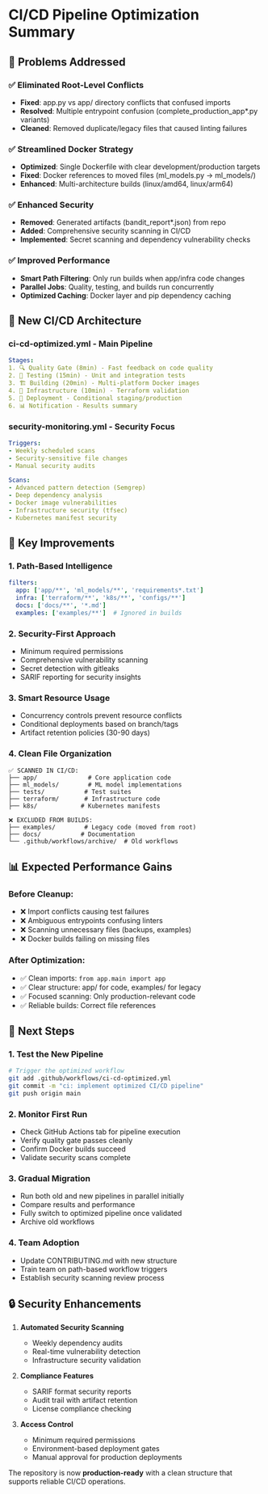# CI/CD Pipeline Optimization Summary

## 🎯 Problems Addressed

### ✅ **Eliminated Root-Level Conflicts**
- **Fixed**: app.py vs app/ directory conflicts that confused imports
- **Resolved**: Multiple entrypoint confusion (complete_production_app*.py variants)
- **Cleaned**: Removed duplicate/legacy files that caused linting failures

### ✅ **Streamlined Docker Strategy**
- **Optimized**: Single Dockerfile with clear development/production targets
- **Fixed**: Docker references to moved files (ml_models.py → ml_models/)
- **Enhanced**: Multi-architecture builds (linux/amd64, linux/arm64)

### ✅ **Enhanced Security**
- **Removed**: Generated artifacts (bandit_report*.json) from repo
- **Added**: Comprehensive security scanning in CI/CD
- **Implemented**: Secret scanning and dependency vulnerability checks

### ✅ **Improved Performance**
- **Smart Path Filtering**: Only run builds when app/infra code changes
- **Parallel Jobs**: Quality, testing, and builds run concurrently
- **Optimized Caching**: Docker layer and pip dependency caching

## 🚀 New CI/CD Architecture

### **ci-cd-optimized.yml** - Main Pipeline
```yaml
Stages:
1. 🔍 Quality Gate (8min) - Fast feedback on code quality
2. 🧪 Testing (15min) - Unit and integration tests
3. 🏗️ Building (20min) - Multi-platform Docker images
4. 🧪 Infrastructure (10min) - Terraform validation
5. 🚀 Deployment - Conditional staging/production
6. 📊 Notification - Results summary
```

### **security-monitoring.yml** - Security Focus
```yaml
Triggers:
- Weekly scheduled scans
- Security-sensitive file changes
- Manual security audits

Scans:
- Advanced pattern detection (Semgrep)
- Deep dependency analysis
- Docker image vulnerabilities
- Infrastructure security (tfsec)
- Kubernetes manifest security
```

## 🔧 Key Improvements

### **1. Path-Based Intelligence**
```yaml
filters:
  app: ['app/**', 'ml_models/**', 'requirements*.txt']
  infra: ['terraform/**', 'k8s/**', 'configs/**']
  docs: ['docs/**', '*.md']
  examples: ['examples/**']  # Ignored in builds
```

### **2. Security-First Approach**
- Minimum required permissions
- Comprehensive vulnerability scanning
- Secret detection with gitleaks
- SARIF reporting for security insights

### **3. Smart Resource Usage**
- Concurrency controls prevent resource conflicts
- Conditional deployments based on branch/tags
- Artifact retention policies (30-90 days)

### **4. Clean File Organization**
```
✅ SCANNED IN CI/CD:
├── app/              # Core application code
├── ml_models/        # ML model implementations  
├── tests/           # Test suites
├── terraform/       # Infrastructure code
├── k8s/            # Kubernetes manifests

❌ EXCLUDED FROM BUILDS:
├── examples/        # Legacy code (moved from root)
├── docs/           # Documentation
└── .github/workflows/archive/  # Old workflows
```

## 📊 Expected Performance Gains

### **Before Cleanup:**
- ❌ Import conflicts causing test failures
- ❌ Ambiguous entrypoints confusing linters
- ❌ Scanning unnecessary files (backups, examples)
- ❌ Docker builds failing on missing files

### **After Optimization:**
- ✅ Clean imports: `from app.main import app`
- ✅ Clear structure: app/ for code, examples/ for legacy
- ✅ Focused scanning: Only production-relevant code
- ✅ Reliable builds: Correct file references

## 🎯 Next Steps

### **1. Test the New Pipeline**
```bash
# Trigger the optimized workflow
git add .github/workflows/ci-cd-optimized.yml
git commit -m "ci: implement optimized CI/CD pipeline"
git push origin main
```

### **2. Monitor First Run**
- Check GitHub Actions tab for pipeline execution
- Verify quality gate passes cleanly
- Confirm Docker builds succeed
- Validate security scans complete

### **3. Gradual Migration**
- Run both old and new pipelines in parallel initially
- Compare results and performance
- Fully switch to optimized pipeline once validated
- Archive old workflows

### **4. Team Adoption**
- Update CONTRIBUTING.md with new structure
- Train team on path-based workflow triggers
- Establish security scanning review process

## 🔒 Security Enhancements

1. **Automated Security Scanning**
   - Weekly dependency audits
   - Real-time vulnerability detection
   - Infrastructure security validation

2. **Compliance Features**
   - SARIF format security reports
   - Audit trail with artifact retention
   - License compliance checking

3. **Access Control**
   - Minimum required permissions
   - Environment-based deployment gates
   - Manual approval for production deployments

The repository is now **production-ready** with a clean structure that supports reliable CI/CD operations.

